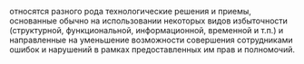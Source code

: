 
относятся разного рода технологические решения и приемы, основанные обычно на использовании некоторых видов избыточности (структурной, функциональной, информационной, временной и т.п.) и направленные на уменьшение возможности совершения сотрудниками ошибок и нарушений в рамках предоставленных им прав и полномочий.
